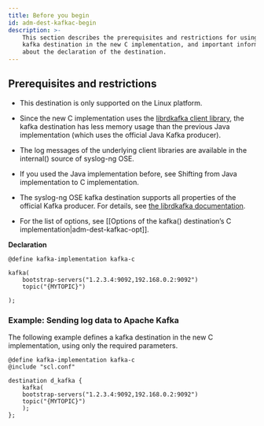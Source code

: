```yaml
---
title: Before you begin
id: adm-dest-kafkac-begin
description: >-
    This section describes the prerequisites and restrictions for using the
    kafka destination in the new C implementation, and important information
    about the declaration of the destination.
---
```


## Prerequisites and restrictions

- This destination is only supported on the Linux platform.

- Since the new C implementation uses the [librdkafka client
    library](https://docs.confluent.io/2.0.0/clients/librdkafka/index.html),
    the kafka destination has less memory usage than the previous Java
    implementation (which uses the official Java Kafka producer).

- The log messages of the underlying client libraries are available in
    the internal() source of syslog-ng OSE.

- If you used the Java implementation before, see
    Shifting from Java implementation to C implementation.

- The syslog-ng OSE kafka destination supports all properties of the
    official Kafka producer. For details, see [the librdkafka
    documentation](https://github.com/edenhill/librdkafka/blob/master/CONFIGURATION.md).

- For the list of options, see
    [[Options of the kafka() destination&#8217;s C implementation|adm-dest-kafkac-opt]].

**Declaration**

```config
@define kafka-implementation kafka-c

kafka(
    bootstrap-servers("1.2.3.4:9092,192.168.0.2:9092")
    topic("{MYTOPIC}")

);
```

### Example: Sending log data to Apache Kafka

The following example defines a kafka destination in the new C
implementation, using only the required parameters.

```config
@define kafka-implementation kafka-c 
@include "scl.conf"

destination d_kafka {
    kafka(
    bootstrap-servers("1.2.3.4:9092,192.168.0.2:9092")
    topic("{MYTOPIC}")
    );
};
```
